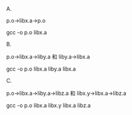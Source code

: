 A.<br/>

p.o->libx.a->p.o<br/>

gcc -o p.o libx.a<br/>

B.<br/>

p.o->libx.a->liby.a 和 liby.a->libx.a<br/>

gcc -o p.o libx.a liby.a libx.a<br/>

C.<br/>

p.o->libx.a->liby.a->libz.a 和 libx.y->libx.a->libz.a<br/>

gcc -o p.o libx.a libx.y libx.a libz.a<br/>

